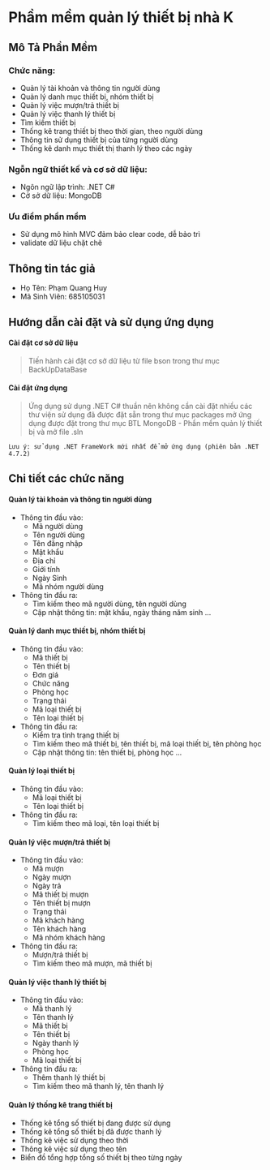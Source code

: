 # Phầm mềm quản lý thiết bị nhà K

## Mô Tả Phần Mềm

### Chức năng:

- Quản lý tài khoản và thông tin người dùng
- Quản lý danh mục thiết bị, nhóm thiết bị
- Quản lý việc mượn/trả thiết bị
- Quản lý việc thanh lý thiết bị
- Tìm kiếm thiết bị
- Thống kê trang thiết bị theo thời gian, theo người dùng
- Thông tin sử dụng thiết bị của từng người dùng
- Thống kê danh mục thiết thị thanh lý theo các ngày

### Ngỗn ngữ thiết kế và cơ sở dữ liệu:

- Ngôn ngữ lập trình: .NET C#
- Cở sở dữ liệu: MongoDB

### Ưu điểm phần mềm

- Sử dụng mô hình MVC đảm bảo clear code, dễ bảo trì
- validate dữ liệu chặt chẽ

## Thông tin tác giả

- Họ Tên: Phạm Quang Huy
- Mã Sinh Viên: 685105031

## Hướng dẫn cài đặt và sử dụng ứng dụng

#### Cài đặt cơ sở dữ liệu

> Tiến hành cài đặt cơ sở dữ liệu từ file bson
> trong thư mục BackUpDataBase

#### Cài đặt ứng dụng

> Ứng dụng sử dụng .NET C# thuần nên không cần cài đặt nhiều
> các thư viện sử dụng đã được đặt sẵn trong thư mục packages
> mở ứng dụng được đặt trong thư mục BTL MongoDB - Phần mềm quản lý thiết bị và mở file .sln

```
Lưu ý: sử dụng .NET FrameWork mới nhất để mở ứng dụng (phiên bản .NET 4.7.2)
```

## Chi tiết các chức năng

#### Quản lý tài khoản và thông tin người dùng

- Thông tin đầu vào:
  - Mã người dùng
  - Tên người dùng
  - Tên đăng nhập
  - Mật khẩu
  - Địa chỉ
  - Giới tính
  - Ngày Sinh
  - Mã nhóm người dùng
- Thông tin đầu ra:
  - Tìm kiếm theo mã người dùng, tên người dùng
  - Cập nhật thông tin: mật khẩu, ngày tháng năm sinh ...

#### Quản lý danh mục thiết bị, nhóm thiết bị

- Thông tin đầu vào:
  - Mã thiết bị
  - Tên thiết bị
  - Đơn giá
  - Chức năng
  - Phòng học
  - Trạng thái
  - Mã loại thiết bị
  - Tên loại thiết bị
- Thông tin đầu ra:
  - Kiểm tra tình trạng thiết bị
  - Tìm kiếm theo mã thiết bị, tên thiết bị, mã loại thiết bị, tên phòng học
  - Cập nhật thông tin: tên thiết bị, phòng học ...

#### Quản lý loại thiết bị

- Thông tin đầu vào:
  - Mã loại thiết bị
  - Tên loại thiết bị
- Thông tin đầu ra:
  - Tìm kiếm theo mã loại, tên loại thiết bị

#### Quản lý việc mượn/trả thiết bị

- Thông tin đầu vào:
  - Mã mượn
  - Ngày mượn
  - Ngày trả
  - Mã thiết bị mượn
  - Tên thiết bị mượn
  - Trạng thái
  - Mã khách hàng
  - Tên khách hàng
  - Mã nhóm khách hàng
- Thông tin đầu ra:
  - Mượn/trả thiết bị
  - Tìm kiếm theo mã mượn, mã thiết bị

#### Quản lý việc thanh lý thiết bị

- Thông tin đầu vào:
  - Mã thanh lý
  - Tên thanh lý
  - Mã thiết bị
  - Tên thiết bị
  - Ngày thanh lý
  - Phòng học
  - Mã loại thiết bị
- Thông tin đầu ra:
  - Thêm thanh lý thiết bị
  - Tìm kiếm theo mã thanh lý, tên thanh lý

#### Quản lý thống kê trang thiết bị

- Thống kê tổng số thiết bị đang được sử dụng
- Thống kê tổng số thiết bị đã được thanh lý
- Thống kê việc sử dụng theo thời
- Thông kê việc sử dụng theo tên
- Biển đồ tổng hợp tổng số thiết bị theo từng ngày
